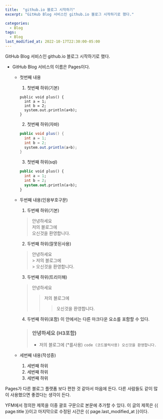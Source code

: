 ```yaml
---
title:  "github.io 블로그 시작하기"
excerpt: "GitHub Blog 서비스인 github.io 블로그 시작하기로 했다."

categories:
  - Blog
tags:
  - Blog
last_modified_at: 2022-10-17T22:30:00-05:00
---
```


GitHub Blog 서비스인 github.io 블로그 시작하기로 했다.  
* GitHub Blog 서비스의 이름은 Pages이다.
  * 첫번째 내용
    1. 첫번째 하위(기본)
      ```
      public void plus() {
        int a = 1;
        int b = 2;
        system.out.println(a+b);
      }
      ```
    2. 첫번째 하위(자바)
      ```java
      public void plus() {
        int a = 1;
        int b = 2;
        system.out.println(a+b);
      }
      ```
    3. 첫번째 하위(sql)
      ```sql
      public void plus() {
        int a = 1;
        int b = 2;
        system.out.println(a+b);
      }
      ```

  * 두번째 내용(인용부호구문)
    1. 두번째 하위(기본)
      > 안녕하세요    
      > 저의 블로그에  
      > 오신것을 환영합니다.  
    2. 두번째 하위(잘못된사용)
      > 안녕하세요  
        > 저의 블로그에  
          > 오신것을 환영합니다.
    3. 두번째 하위(트리이해)
      > 안녕하세요
      > > 저의 블로그에  
      > > > 오신것을 환영합니다.
    4. 두번째 하위(포함)
      이 안에서는 다른 마크다운 요소를 포함할 수 있다.
      > ### 안녕하세요 (H3포함)
      > * 저의 블로그에 (*를사용)
      >      	```
      >      	code (코드블럭사용)
      >         오신것을 환영합니다.
      >      	```
  
  
  
  * 세번째 내용(작성중)
    1. 세번째 하위
    2. 세번째 하위
    3. 세번째 하위


Pages가 다른 블로그 플랫폼 보다 편한 것 같아서 마음에 든다.
다른 사람들도 같이 많이 사용했으면 좋겠다는 생각이 든다.

YFM에서 정의한 제목을 이중 괄호 구문으로 본문에 추가할 수 있다.
이 글의 제목은 {{ page.title }}이고
마지막으로 수정된 시간은 {{ page.last_modified_at }}이다.
